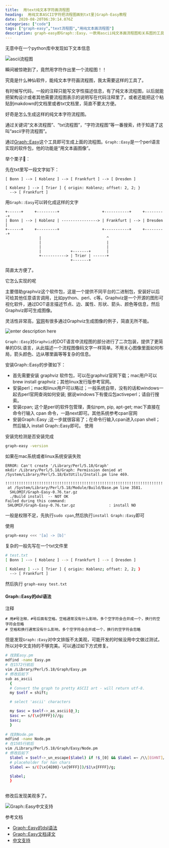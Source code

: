 ```yaml
---
title:  用text纯文本字符画流程图 
heading:  用纯文本ASCII字符把流程图画到txt里|Graph-Easy教程
date: 2020-08-20T06:39:14.076Z
categories: ["code"]
tags: ["graph-easy","text流程图","用纯文本画流程图"]
description: graph-easy即Graph::Easy，一款用ascii纯文本画流程图和关系图的工具。
---
```



无意中在一个python库中发现如下文本信息

![ascii流程图](https://gitee.com/smile365/blogimg/raw/master/sxy91/1597890929660.png)

瞬间被惊艳到了，竟然用字符作出里一个流程图！！

究竟是什么神仙软件，能纯文本字符画流程图，我太需要这样的工具了。


有时候写代码，一般的注释只能写文字性描述信息，有了纯文本流程图，以后就能把架构设计或者其他需要流程图表示的说明写在代码注释里了。或者还能把这个粘贴到makdown的文档里或者txt文档里，简直不要太方便。

好奇是怎么生成这样的纯文本字符流程图。

通过关键词“文本流程图”、“txt流程图”，“字符流程图”等一番搜索，终于知道了这叫“ascii字符流程图”。

通过[Graph::Easy](http://bloodgate.com/perl/graph/manual/index.html)这个工具即可生成上面的流程图。`Graph::Easy`是一个perl语言实现的软件包，他的功能是“用文本画图像”。

举个栗子🌰：

先在txt里写一段文字如下：

```
[ Bonn ] --> [ Koblenz ] --> [ Frankfurt ] --> [ Dresden ]

[ Koblenz ] --> [ Trier ] { origin: Koblenz; offset: 2, 2; }
  --> [ Frankfurt ]
```

用`Graph::Easy`可以转化成这样的文字
```
+------+     +---------+                   +-----------+     +---------+
| Bonn | --> | Koblenz | ----------------> | Frankfurt | --> | Dresden |
+------+     +---------+                   +-----------+     +---------+
               |                             ^
               |                             |
               |                             |
               |             +-------+       |
               +-----------> | Trier | ------+
                             +-------+
```


简直太方便了。


它怎么实现的呢

主要借助graphviz这个软件包，这是一个提供不同平台的二进制包，安装好以后可给其他任意语言调用，比如python、perl、c等。Graphviz是一个开源的图形可视化软件，通过DOT语言描述节点、边、属性、形状、箭头、颜色等信息，然后Graphviz即可生成图像。

灵活性非常高，[官网](https://graphviz.org/gallery/)有很多通过Graphviz生成图像的例子，简直无所不能。

![enter description here](https://gitee.com/smile365/blogimg/raw/master/sxy91/1597893101723.png)

`Graph::Easy`对`Graphviz`的DOT语言中流程图的部分进行了二次包装，提供了更简单的DSL语言，从此描述一个流程图像码文字一样简单。不用关心图像里面如何布局，箭头颜色、边从哪里画等等复杂的信息。


安装Graph::Easy的步骤如下：

- 首先需要安装 graphviz 软件包，可以在graphviz官网下载；mac用户可以 brew install graphviz；其他linux发行版参考官网。
- 安装perl；mac和linux用户可以略过；一般系统自带，没有的话和windows一起去perl官网查询如何安装; 据说windows下有傻瓜包activeperl；请自行搜索。
- 安装cpan; 这个是perl的软件包管理，类似npm, pip, apt-get; mac下直接在命令行输入 cpan 命令，一路next即可。其他系统参考cpan官网
- 安装Graph::Easy ;这一步就很容易了；在命令行输入cpan进入cpan shell；然后输入 install Graph::Easy即可。
使用

安装完检测是否安装完成
```bash
graph-easy -version
```

如果在mac系统或者linux系统安装失败
```
ERROR: Can't create '/Library/Perl/5.18/Graph'
mkdir /Library/Perl/5.18/Graph: Permission denied at /System/Library/Perl/5.18/ExtUtils/Install.pm line 469.

!!!!!!!!!!!!!!!!!!!!!!!!!!!!!!!!!!!!!!!!!!!!!!!!!!!!!!!!!!!!!!!!!!!!!!!!
 at /System/Library/Perl/5.18/Module/Build/Base.pm line 3581.
  SHLOMIF/Graph-Easy-0.76.tar.gz
  ./Build install  -- NOT OK
Failed during this command:
 SHLOMIF/Graph-Easy-0.76.tar.gz               : install NO
```

一般是权限不足，先执行`sudo cpan`,然后执行`install Graph::Easy`即可

使用
```bash
graph-easy <<< '[a] -> [b]'
```

复杂的一般先写在一个txt文件里
```bash
# test.txt
[ Bonn ] --> [ Koblenz ] --> [ Frankfurt ] --> [ Dresden ]

[ Koblenz ] --> [ Trier ] { origin: Koblenz; offset: 2, 2; }
  --> [ Frankfurt ]
```

然后执行 `graph-easy test.txt`



#### Graph::Easy的dsl语法

注释
```
# 用#号注释，#号后面有空格。空格通常没有什么影响，多个空字符会合并成一个，换行的空字符会忽略
# 空格和换行通常没有什么影响，多个空字符会合并成一个，换行的空字符会忽略
```


但是发现`Graph::Easy`对中文排版不太美观，可能开发的时候没用中文做过测试，所以对中文支持的不够完美。可以通过如下方式修复。

```bash
# 找到Easy.pm
mdfind -name Easy.pm
# 在1572行前后
vim /Library/Perl/5.18/Graph/Easy.pm
# 修改后如下
sub as_ascii
  {
  # Convert the graph to pretty ASCII art - will return utf-8.
  my $self = shift;

  # select 'ascii' characters

  my $asc = $self->_as_ascii(@_);
  $asc =~ s/(\x{FFFF})//g;
  $asc;
  }
  
# 找到Node.pm
mdfind -name Node.pm
# 在1505行前后
vim /Library/Perl/5.18/Graph/Easy/Node.pm
# 修改后如下
  $label = $self->_un_escape($label) if !$_[0] && $label =~ /\\[EGHNT]/;
  # placeholder for han chars
  $label =~ s/([\x{4E00}-\x{9FFF}])/$1\x{FFFF}/g;

  $label;
  }
  
```

修改后发现美观多了。

![Graph::Easy中文支持](https://gitee.com/smile365/blogimg/raw/master/sxy91/1597907068083.png)



参考文档  
- [Graph::Easy的dsl语法](http://bloodgate.com/perl/graph/manual/syntax.html)
- [Graph::Easy文档译文](https://weishu.gitbooks.io/graph-easy-cn/content/)
- [中文支持](https://blog.codingnow.com/2016/12/ascii_graph.html)